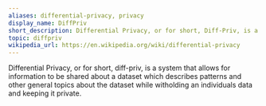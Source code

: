 ```yaml
---
aliases: differential-privacy, privacy
display_name: DiffPriv
short_description: Differential Privacy, or for short, Diff-Priv, is a system that allows for information to be shared about a dataset which describes patterns, and other general topics about the dataset while witholding an individuals data and keeping it private.
topic: diffpriv
wikipedia_url: https://en.wikipedia.org/wiki/differential-privacy
---
```


Differential Privacy, or for short, diff-priv, is a system that allows for information to be shared about a dataset which describes patterns and other general topics 
about the dataset while witholding an individuals data and keeping it private.
